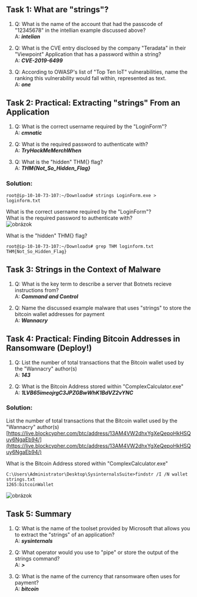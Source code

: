 ## Task 1: What are "strings"? 

1. Q: What is the name of the account that had the passcode of "12345678" in the intellian example discussed above?  
   A: ***intelian***  
  
2. Q: What is the CVE entry disclosed by the company "Teradata" in their "Viewpoint" Application that has a password within a string?  
   A: ***CVE-2019-6499***  
  
3. Q: According to OWASP's list of "Top Ten IoT" vulnerabilities, name the ranking this vulnerability would fall within, represented as text.  
   A: ***one***  

## Task 2: Practical: Extracting "strings" From an Application  
1. Q: What is the correct username required by the "LoginForm"?  
   A: ***cmnatic***  
  
2. Q: What is the required password to authenticate with?  
   A: ***TryHackMeMerchWhen***  
  
3. Q: What is the "hidden" THM{} flag?  
   A: ***THM{Not_So_Hidden_Flag}***
 

   

### Solution:

```root@ip-10-10-73-107:~/Downloads# strings LoginForm.exe > loginform.txt```  
    
What is the correct username required by the "LoginForm"?   
What is the required password to authenticate with?  
![obrázok](https://user-images.githubusercontent.com/86005993/154425884-5dfb1b9c-06d3-415f-9464-92543b3e4bd7.png)  
  
What is the "hidden" THM{} flag?   
```
root@ip-10-10-73-107:~/Downloads# grep THM loginform.txt 
THM{Not_So_Hidden_Flag}
```

## Task 3: Strings in the Context of Malware 
1. Q: What is the key term to describe a server that Botnets recieve instructions from?  
   A: ***Command and Control***  
  
2. Q: Name the discussed example malware that uses "strings" to store the bitcoin wallet addresses for payment  
   A: ***Wannacry***  
  
## Task 4: Practical: Finding Bitcoin Addresses in Ransomware (Deploy!) 
1. Q: List the number of total transactions that the Bitcoin wallet used by the "Wannacry" author(s)  
   A: ***143***
  
2. Q: What is the Bitcoin Address stored within "ComplexCalculator.exe"  
   A: ***1LVB65imeojrgC3JPZGBwWhK1BdVZ2vYNC***
   
### Solution:
List the number of total transactions that the Bitcoin wallet used by the "Wannacry" author(s)  
[https://live.blockcypher.com/btc/address/13AM4VW2dhxYgXeQepoHkHSQuy6NgaEb94/](https://live.blockcypher.com/btc/address/13AM4VW2dhxYgXeQepoHkHSQuy6NgaEb94/)  
  
What is the Bitcoin Address stored within "ComplexCalculator.exe"  
```
C:\Users\Administrator\Desktop\SysinternalsSuite>findstr /I /N wallet strings.txt
1265:bitcoinWallet
```  
![obrázok](https://user-images.githubusercontent.com/86005993/154433086-d717540d-0e7d-4d8b-a4c5-a18b7c7e7213.png)  

## Task 5: Summary 

1. Q: What is the name of the toolset provided by Microsoft that allows you to extract the "strings" of an application?  
   A: ***sysinternals***  
  
2. Q: What operator would you use to "pipe" or store the output of the strings command?  
   A: ***>***  
  
3. Q: What is the name of the currency that ransomware often uses for payment?  
   A: ***bitcoin***


